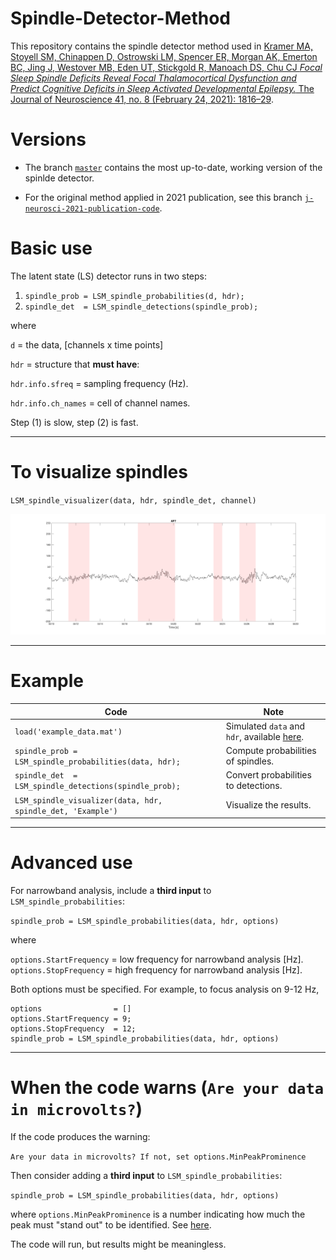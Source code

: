 # Spindle-Detector-Method

This repository contains the spindle detector method used in [Kramer MA, Stoyell SM, Chinappen D, Ostrowski LM, Spencer ER, Morgan AK, Emerton BC, Jing J, Westover MB, Eden UT, Stickgold R, Manoach DS, Chu CJ *Focal Sleep Spindle Deficits Reveal Focal Thalamocortical Dysfunction and Predict Cognitive Deficits in Sleep Activated Developmental Epilepsy.* The Journal of Neuroscience 41, no. 8 (February 24, 2021): 1816–29](https://www.jneurosci.org/content/41/8/1816).

# Versions

- The branch [`master`](https://github.com/Mark-Kramer/Spindle-Detector-Method) contains the most up-to-date, working version of the spinlde detector.

- For the original method applied in 2021 publication, see this branch [`j-neurosci-2021-publication-code`](https://github.com/Mark-Kramer/Spindle-Detector-Method/tree/j-neurosci-2021-publication-code).
 
# Basic use

The latent state (LS) detector runs in two steps:

1. `spindle_prob = LSM_spindle_probabilities(d, hdr);`
2. `spindle_det  = LSM_spindle_detections(spindle_prob);`

where

`d` = the data, [channels x time points]

`hdr` = structure that **must have**:

`hdr.info.sfreq`      = sampling frequency (Hz).
  
`hdr.info.ch_names`   = cell of channel names.

Step (1) is slow, step (2) is fast.

---

# To visualize spindles

`LSM_spindle_visualizer(data, hdr, spindle_det, channel)`

![alt text](https://github.com/Mark-Kramer/Spindle-Detector-Method/blob/master/example_spindles.png)

----

# Example
| Code |  Note |
| --- | --- |
|`load('example_data.mat')`  |  Simulated `data` and `hdr`, available [here](https://github.com/Mark-Kramer/Spindle-Detector-Method/blob/master/example_data.mat).
|`spindle_prob = LSM_spindle_probabilities(data, hdr);`| Compute probabilities of spindles.
|`spindle_det  = LSM_spindle_detections(spindle_prob);`| Convert probabilities to detections.
|`LSM_spindle_visualizer(data, hdr, spindle_det, 'Example')` | Visualize the results.

----

# Advanced use

For narrowband analysis, include a **third input** to `LSM_spindle_probabilities`:

`spindle_prob = LSM_spindle_probabilities(data, hdr, options)`

where

`options.StartFrequency`     = low frequency for narrowband analysis [Hz].
`options.StopFrequency`      = high frequency for narrowband analysis [Hz].

Both options must be specified.  For example, to focus analysis on 9-12 Hz, 

```
options                = []
options.StartFrequency = 9;
options.StopFrequency  = 12;
spindle_prob = LSM_spindle_probabilities(data, hdr, options)
```

----

# When the code warns (`Are your data in microvolts?`)

If the code produces the warning:

`Are your data in microvolts? If not, set options.MinPeakProminence`

Then consider adding a **third input** to `LSM_spindle_probabilities`:

`spindle_prob = LSM_spindle_probabilities(data, hdr, options)`

where `options.MinPeakProminence` is a number indicating how much the peak must "stand out" to be identified. See [here](https://www.mathworks.com/help/signal/ref/findpeaks.html#buff2uu).

The code will run, but results might be meaningless.
